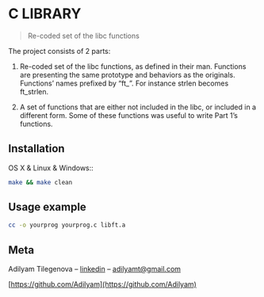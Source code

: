 # C LIBRARY
>Re-coded set of the libc functions

The project consists of 2 parts:
1)  Re-coded set of the libc functions, as defined in their
man. Functions are presenting the same prototype and behaviors as the originals.
Functions’ names prefixed by “ft_”. For instance strlen becomes
ft_strlen.

2)  A set of functions that are either not included in the
libc, or included in a different form. Some of these functions was useful to write Part
1’s functions.

## Installation

OS X & Linux & Windows::

```sh
make && make clean
```

## Usage example

```sh
cc -o yourprog yourprog.c libft.a
```

## Meta

Adilyam Tilegenova – [linkedin](https://www.linkedin.com/in/adilyam-tilegenova-5b3180148/) – adilyamt@gmail.com

[https://github.com/Adilyam](https://github.com/Adilyam)


